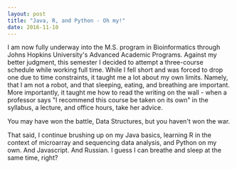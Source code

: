 ```yaml
---
layout: post
title: "Java, R, and Python - Oh my!"
date: 2016-11-10
---
```


I am now fully underway into the M.S. program in Bioinformatics through Johns Hopkins University's Advanced Academic
Programs. Against my better judgment, this semester I decided to attempt a three-course schedule while working full time. While
I fell short and was forced to drop one due to time constraints, it taught me a lot about my own limits. Namely, that I am not a robot,
 and that sleeping, eating, and breathing are important. More importantly, it taught me how to read the writing on the wall - when 
 a professor says "I recommend this course be taken on its own" in the syllabus, a lecture, and office hours, take her advice.

You may have won the battle, Data Structures, but you haven't won the war.

That said, I continue brushing up on my Java basics, learning R in the context of microarray and sequencing data analysis, and
Python on my own. And Javascript. And Russian. I guess I can breathe and sleep at the same time, right? 
